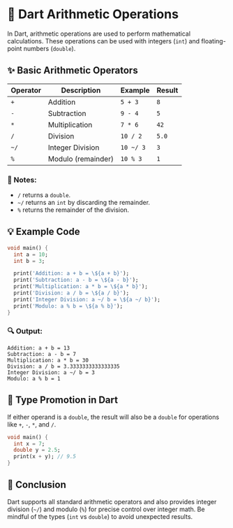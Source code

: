 # 🐋 Dart Arithmetic Operations

In Dart, arithmetic operations are used to perform mathematical calculations. These operations can be used with integers (`int`) and floating-point numbers (`double`).

## ✨ Basic Arithmetic Operators

| Operator | Description        | Example   | Result |
| -------- | ------------------ | --------- | ------ |
| `+`      | Addition           | `5 + 3`   | `8`    |
| `-`      | Subtraction        | `9 - 4`   | `5`    |
| `*`      | Multiplication     | `7 * 6`   | `42`   |
| `/`      | Division           | `10 / 2`  | `5.0`  |
| `~/`     | Integer Division   | `10 ~/ 3` | `3`    |
| `%`      | Modulo (remainder) | `10 % 3`  | `1`    |

### 📌 Notes:

* `/` returns a `double`.
* `~/` returns an `int` by discarding the remainder.
* `%` returns the remainder of the division.

## 💡 Example Code

```dart
void main() {
  int a = 10;
  int b = 3;

  print('Addition: a + b = \${a + b}');
  print('Subtraction: a - b = \${a - b}');
  print('Multiplication: a * b = \${a * b}');
  print('Division: a / b = \${a / b}');
  print('Integer Division: a ~/ b = \${a ~/ b}');
  print('Modulo: a % b = \${a % b}');
}
```

### 🔍 Output:

```
Addition: a + b = 13
Subtraction: a - b = 7
Multiplication: a * b = 30
Division: a / b = 3.3333333333333335
Integer Division: a ~/ b = 3
Modulo: a % b = 1
```

## 📎 Type Promotion in Dart

If either operand is a `double`, the result will also be a `double` for operations like `+`, `-`, `*`, and `/`.

```dart
void main() {
  int x = 7;
  double y = 2.5;
  print(x + y); // 9.5
}
```

## 🧠 Conclusion

Dart supports all standard arithmetic operators and also provides integer division (`~/`) and modulo (`%`) for precise control over integer math. Be mindful of the types (`int` vs `double`) to avoid unexpected results.

